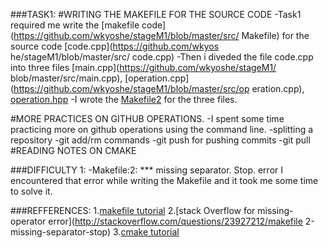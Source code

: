 ###TASK1:
#WRITING THE MAKEFILE FOR THE SOURCE CODE
 -Task1 required me write the [makefile code](https://github.com/wkyoshe/stageM1/blob/master/src/
  Makefile) for the source code [code.cpp](https://github.com/wkyos   he/stageM1/blob/master/src/    code.cpp)
 -Then i diveded the file code.cpp into three files [main.cpp](https://github.com/wkyoshe/stageM1/    blob/master/src/main.cpp), [operation.cpp](https://github.com/wkyoshe/stageM1/blob/master/src/op   eration.cpp), [operation.hpp](https://github.com/wkyoshe/stageM1/blob/master/src/operation.hpp)
 -I wrote the  [Makefile2](https://github.com/wkyoshe/stageM1/blob/master/src/Makefile2) for the 
   three files.

#MORE PRACTICES ON GITHUB OPERATIONS.
 -I spent some time practicing more on github operations using the command line.
    -splitting a repository
    -git add/rm commands
    -git push for pushing commits
    -git pull
#READING NOTES ON CMAKE

###DIFFICULTY 1:
-Makefile:2: *** missing separator. Stop. error
 I encountered that error while writing the Makefile and it took me some time to solve it.

###REFFERENCES:
 1.[makefile tutorial](http://gl.developpez.com/tutoriel/outil/makefile/)
 2.[stack Overflow for missing-operator error](http://stackoverflow.com/questions/23927212/makefile   2-missing-separator-stop)
 3.[cmake tutorial](http://www.cmake.org/cmake-tutorial/)
